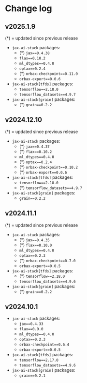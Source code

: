# Change log

## v2025.1.9
(*) = updated since previous release

- `jax-ai-stack` packages:
  - (*) `jax==0.4.38`
  - `flax==0.10.2`
  - `ml_dtypes==0.4.0`
  - `optax==0.2.4`
  - (*) `orbax-checkpoint==0.11.0`
  - `orbax-export==0.0.6`
- `jax-ai-stack[tfds]` packages:
  - `tensorflow==2.18.0`
  - `tensorflow_datasets==4.9.7`
- `jax-ai-stack[grain]` packages:
  - (*) `grain==0.2.2`

## v2024.12.10
(*) = updated since previous release

- `jax-ai-stack` packages:
  - (*) `jax==0.4.37`
  - (*) `flax==0.10.2`
  - `ml_dtypes==0.4.0`
  - (*) `optax==0.2.4`
  - (*) `orbax-checkpoint==0.10.2`
  - (*) `orbax-export==0.0.6`
- `jax-ai-stack[tfds]` packages:
  - `tensorflow==2.18.0`
  - (*) `tensorflow_datasets==4.9.7`
- `jax-ai-stack[grain]` packages:
  - `grain==0.2.2`

## v2024.11.1
(*) = updated since previous release

- `jax-ai-stack` packages:
  - (*) `jax==0.4.35`
  - (*) `flax==0.10.0`
  - `ml_dtypes==0.4.0`
  - `optax==0.2.3`
  - (*) `orbax-checkpoint==0.7.0`
  - `orbax-export==0.0.5`
- `jax-ai-stack[tfds]` packages:
  - (*) `tensorflow==2.18.0`
  - `tensorflow_datasets==4.9.6`
- `jax-ai-stack[grain]` packages:
  - (*) `grain==0.2.2`

## v2024.10.1
- `jax-ai-stack` packages:
  - `jax==0.4.33`
  - `flax==0.9.0`
  - `ml_dtypes==0.4.0`
  - `optax==0.2.3`
  - `orbax-checkpoint==0.6.4`
  - `orbax-export==0.0.5`
- `jax-ai-stack[tfds]` packages:
  - `tensorflow==2.17.0`
  - `tensorflow_datasets==4.9.6`
- `jax-ai-stack[grain]` packages:
  - `grain==0.2.1`
